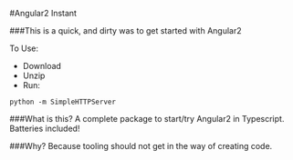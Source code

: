 #Angular2 Instant

###This is a quick, and dirty was to get started with Angular2

To Use:

 - Download 
 - Unzip
 - Run:

```
python -m SimpleHTTPServer
```
###What is this?
A complete package to start/try Angular2 in Typescript. Batteries included!  

###Why?
Because tooling should not get in the way of creating code.  
